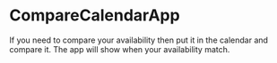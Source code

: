 # CompareCalendarApp
If you need to compare your availability then put it in the calendar and compare it. The app will show when your availability match.
